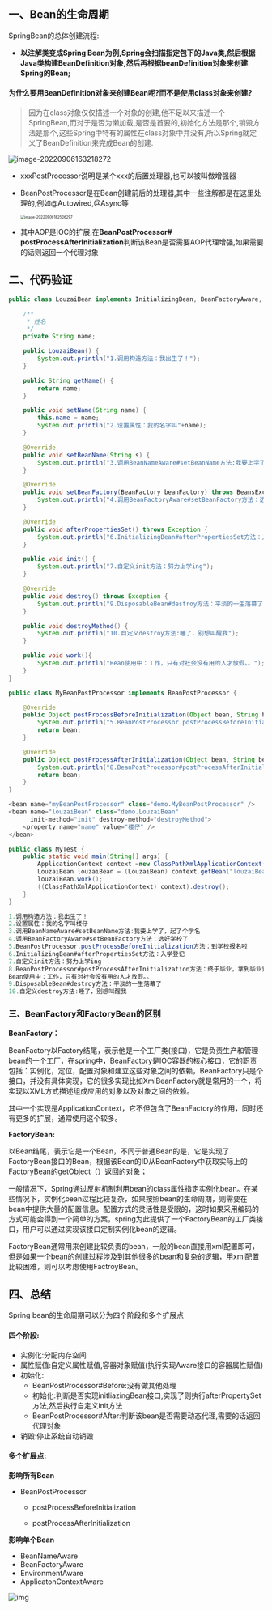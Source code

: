 ## 一、Bean的生命周期

SpringBean的总体创建流程:

- **以注解类变成Spring Bean为例,Spring会扫描指定包下的Java类,然后根据Java类构建BeanDefinition对象,然后再根据beanDefinition对象来创建Spring的Bean;**

#### 为什么要用BeanDefinition对象来创建Bean呢?而不是使用class对象来创建?

> 因为在class对象仅仅描述一个对象的创建,他不足以来描述一个SpringBean,而对于是否为懒加载,是否是首要的,初始化方法是那个,销毁方法是那个,这些Spring中特有的属性在class对象中并没有,所以Spring就定义了BeanDefinition来完成Bean的创建.



![image-20220906163218272](../../../assets/img/bean-01.png)

- xxxPostProcessor说明是某个xxx的后置处理器,也可以被叫做增强器

- BeanPostProcessor是在Bean创建前后的处理器,其中一些注解都是在这里处理的,例如@Autowired,@Async等

  <img src="../../../assets/img/bean-03.png" alt="image-20220906182506297" style="zoom: 50%;" />

- 其中AOP是IOC的扩展,在**BeanPostProcessor# postProcessAfterInitialization**判断该Bean是否需要AOP代理增强,如果需要的话则返回一个代理对象

## 二、代码验证

```java
public class LouzaiBean implements InitializingBean, BeanFactoryAware, BeanNameAware, DisposableBean {

    /**
     * 姓名
     */
    private String name;

    public LouzaiBean() {
        System.out.println("1.调用构造方法：我出生了！");
    }

    public String getName() {
        return name;
    }

    public void setName(String name) {
        this.name = name;
        System.out.println("2.设置属性：我的名字叫"+name);
    }

    @Override
    public void setBeanName(String s) {
        System.out.println("3.调用BeanNameAware#setBeanName方法:我要上学了，起了个学名");
    }

    @Override
    public void setBeanFactory(BeanFactory beanFactory) throws BeansException {
        System.out.println("4.调用BeanFactoryAware#setBeanFactory方法：选好学校了");
    }

    @Override
    public void afterPropertiesSet() throws Exception {
        System.out.println("6.InitializingBean#afterPropertiesSet方法：入学登记");
    }

    public void init() {
        System.out.println("7.自定义init方法：努力上学ing");
    }

    @Override
    public void destroy() throws Exception {
        System.out.println("9.DisposableBean#destroy方法：平淡的一生落幕了");
    }

    public void destroyMethod() {
        System.out.println("10.自定义destroy方法:睡了，别想叫醒我");
    }

    public void work(){
        System.out.println("Bean使用中：工作，只有对社会没有用的人才放假。。");
    }
}
```

```java
public class MyBeanPostProcessor implements BeanPostProcessor {

    @Override
    public Object postProcessBeforeInitialization(Object bean, String beanName) throws BeansException {
        System.out.println("5.BeanPostProcessor.postProcessBeforeInitialization方法：到学校报名啦");
        return bean;
    }

    @Override
    public Object postProcessAfterInitialization(Object bean, String beanName) throws BeansException {
        System.out.println("8.BeanPostProcessor#postProcessAfterInitialization方法：终于毕业，拿到毕业证啦！");
        return bean;
    }
}
```

```java
<bean name="myBeanPostProcessor" class="demo.MyBeanPostProcessor" />
<bean name="louzaiBean" class="demo.LouzaiBean"
      init-method="init" destroy-method="destroyMethod">
    <property name="name" value="楼仔" />
</bean>
```

```java
public class MyTest {
    public static void main(String[] args) {
        ApplicationContext context =new ClassPathXmlApplicationContext("classpath:applicationContext.xml");
        LouzaiBean louzaiBean = (LouzaiBean) context.getBean("louzaiBean");
        louzaiBean.work();
        ((ClassPathXmlApplicationContext) context).destroy();
    }
}
```

```java
1.调用构造方法：我出生了！
2.设置属性：我的名字叫楼仔
3.调用BeanNameAware#setBeanName方法:我要上学了，起了个学名
4.调用BeanFactoryAware#setBeanFactory方法：选好学校了
5.BeanPostProcessor.postProcessBeforeInitialization方法：到学校报名啦
6.InitializingBean#afterPropertiesSet方法：入学登记
7.自定义init方法：努力上学ing
8.BeanPostProcessor#postProcessAfterInitialization方法：终于毕业，拿到毕业证啦！
Bean使用中：工作，只有对社会没有用的人才放假。。
9.DisposableBean#destroy方法：平淡的一生落幕了
10.自定义destroy方法:睡了，别想叫醒我
```

### 三、BeanFactory和FactoryBean的区别

**BeanFactory：**

BeanFactory以Factory结尾，表示他是一个工厂类(接口)，它是负责生产和管理bean的一个工厂，在spring中，BeanFactory是IOC容器的核心接口，它的职责包括：实例化，定位，配置对象和建立这些对象之间的依赖，BeanFactory只是个接口，并没有具体实现，它的很多实现比如XmlBeanFactory就是常用的一个，将实现以XML方式描述组成应用的对象以及对象之间的依赖。

其中一个实现是ApplicationContext，它不但包含了BeanFactory的作用，同时还有更多的扩展，通常使用这个较多。

**FactoryBean:**

以Bean结尾，表示它是一个Bean，不同于普通Bean的是，它是实现了FactoryBean<T>接口的Bean，根据该Bean的ID从BeanFactory中获取实际上的FactoryBean的getObject（）返回的对象；

一般情况下，Spring通过反射机制利用bean的class属性指定实例化bean。在某些情况下，实例化bean过程比较复杂，如果按照bean的生命周期，则需要在bean中提供大量的配置信息。配置方式的灵活性是受限的，这时如果采用编码的方式可能会得到一个简单的方案，spring为此提供了一个FactoryBean的工厂类接口，用户可以通过实现该接口定制实例化bean的逻辑。

FactoryBean通常用来创建比较负责的bean，一般的bean直接用xml配置即可，但是如果一个bean的创建过程涉及到其他很多的bean和复杂的逻辑，用xml配置比较困难，则可以考虑使用FactroyBean。

## 四、总结

Spring bean的生命周期可以分为四个阶段和多个扩展点

#### 四个阶段:

- 实例化:分配内存空间
- 属性赋值:自定义属性赋值,容器对象赋值(执行实现Aware接口的容器属性赋值)
- 初始化:
  - BeanPostProcessor#Before:没有做其他处理
  - 初始化:判断是否实现initliazingBean接口,实现了则执行afterPropertySet方法,然后执行自定义init方法
  - BeanPostProcessor#After:判断该bean是否需要动态代理,需要的话返回代理对象
- 销毁:停止系统自动销毁

#### 多个扩展点:

**影响所有Bean**

- BeanPostProcessor

  - postProcessBeforeInitialization

  - postProcessAfterInitialization

**影响单个Bean**

- BeanNameAware
- BeanFactoryAware
- EnvironmentAware
- ApplicatonContextAware

![img](../../../assets/img/spring-05.png)

